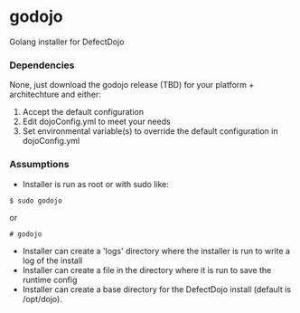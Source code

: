 # godojo
Golang installer for DefectDojo

### Dependencies

None, just download the godojo release (TBD) for your platform + architechture and either:

1. Accept the default configuration
2. Edit dojoConfig.yml to meet your needs
3. Set environmental variable(s) to override the default configuration in dojoConfig.yml

### Assumptions

* Installer is run as root or with sudo like:

```
$ sudo godojo
```
or
```
# godojo
```

* Installer can create a 'logs' directory where the installer is run to write a log of the install
* Installer can create a file in the directory where it is run to save the runtime config
* Installer can create a base directory for the DefectDojo install (default is /opt/dojo).

